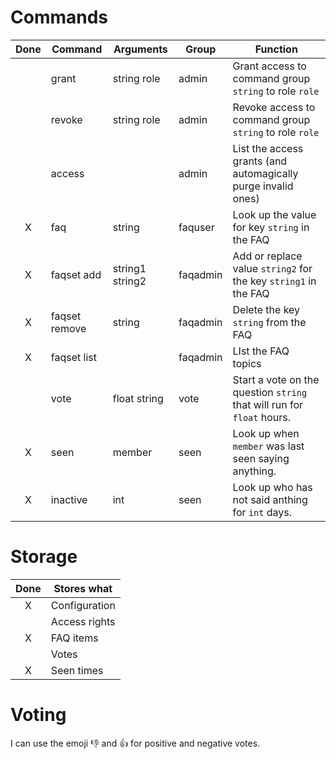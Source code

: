 
# Commands
| Done | Command       | Arguments       | Group    | Function                                                               |
| :--: | ------------- | --------------- | -------- | ---------------------------------------------------------------------- |
|      | grant         | string role     | admin    | Grant access to command group `string` to role `role`                  |
|      | revoke        | string role     | admin    | Revoke access to command group `string` to role `role`                 |
|      | access        |                 | admin    | List the access grants (and automagically purge invalid ones)          |
|  X   | faq           | string          | faquser  | Look up the value for key `string` in the FAQ                          |
|  X   | faqset add    | string1 string2 | faqadmin | Add or replace value `string2` for the key `string1` in the FAQ        |
|  X   | faqset remove | string          | faqadmin | Delete the key `string` from the FAQ                                   |
|  X   | faqset list   |                 | faqadmin | LIst the FAQ topics                                                    |
|      | vote          | float string    | vote     | Start a vote on the question `string` that will run for `float` hours. |
|  X   | seen          | member          | seen     | Look up when `member` was last seen saying anything.                   |
|  X   | inactive      | int             | seen     | Look up who has not said anthing for `int` days.                       |

# Storage
| Done | Stores what   |
| :--: | ------------- |
|  X   | Configuration |
|      | Access rights |
|  X   | FAQ items     |
|      | Votes         |
|  X   | Seen times    |

# Voting

I can use the emoji 👎 and 👍 for positive and negative votes.